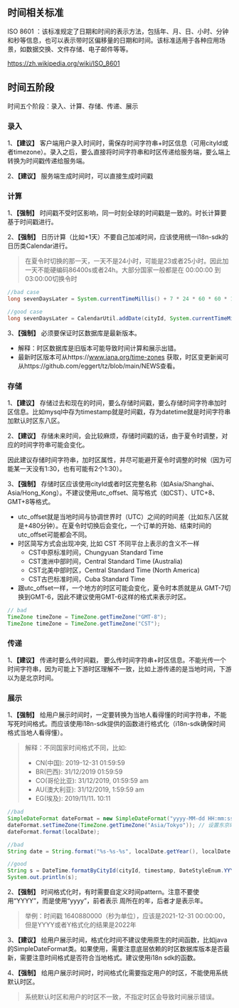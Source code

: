 ## 时间相关标准

ISO 8601 ：该标准规定了日期和时间的表示方法，包括年、月、日、小时、分钟和秒等信息，也可以表示带时区偏移量的日期和时间。该标准适用于各种应用场景，如数据交换、文件存储、电子邮件等等。

https://zh.wikipedia.org/wiki/ISO_8601

## 时间五阶段

时间五个阶段：录入、计算、存储、传递、展示

### 录入

1、**【建议】** 客户端用户录入时间时，需保存时间字符串+时区信息（可用cityId或者timezone）。录入之后，要么直接将时间字符串和时区传递给服务端，要么端上转换为时间戳传递给服务端。

2、**【建议】** 服务端生成时间时，可以直接生成时间戳

### 计算

1、**【强制】** 时间戳不受时区影响，同一时刻全球的时间戳是一致的。时长计算要基于时间戳进行。

2、**【强制】** 日历计算（比如+1天）不要自己加减时间，应该使用统一i18n-sdk的日历类Calendar进行。

> 在夏令时切换的那一天，一天不是24小时，可能是23或者25小时。因此加一天不能硬编码86400s或者24h。大部分国家一般都是在 00:00:00 到03:00:00切换令时
    

```java
//bad case
long sevenDaysLater = System.currentTimeMillis() + 7 * 24 * 60 * 60 * 1000

//good case
long sevenDaysLater = CalendarUtil.addDate(cityId, System.currentTimeMillis(), 0, 0, 7);
```

3、**【强制】** 必须要保证时区数据库是最新版本。

- 解释：时区数据库是旧版本可能导致时间计算和展示出错。
- 最新时区版本可从https://www.iana.org/time-zones 获取，时区变更新闻可从https://github.com/eggert/tz/blob/main/NEWS查看。

### 存储

1、**【建议】** 存储过去和现在的时间，要么存储时间戳，要么存储时间字符串加时区信息。比如mysql中存为timestamp就是时间戳，存为datetime就是时间字符串加默认时区东八区。

2、**【建议】** 存储未来时间，会比较麻烦，存储时间戳的话，由于夏令时调整，对应的时间字符串可能会变化。

因此建议存储时间字符串，加时区属性，并尽可能避开夏令时调整的时候（因为可能某一天没有1:30，也有可能有2个1:30）。

3、**【强制】** 存储时区应该使用cityId或者时区完整名称（如Asia/Shanghai、Asia/Hong_Kong）。不建议使用utc_offset、简写格式（如CST）、UTC+8、GMT+8等格式。

- utc_offset就是当地时间与协调世界时（UTC）之间的时间差（比如东八区就是+480分钟）。在夏令时切换后会变化，一个订单的开始、结束时间的utc_offset可能都会不同。
- 时区简写方式会出现冲突, 比如 CST 不同平台上表示的含义不一样
    - CST中原标准时间，Chungyuan Standard Time
    - CST澳洲中部时间，Central Standard Time (Australia)
    - CST北美中部时区，Central Standard Time (North America)
    - CST古巴标准时间，Cuba Standard Time
- 跟utc_offset一样，一个地方的时区可能会变化，夏令时本质就是从 GMT-7切换到GMT-6，因此不建议使用GMT-6这样的格式来表示时区。

```java
// bad 
TimeZone timeZone = TimeZone.getTimeZone("GMT-8");
TimeZone timeZone = TimeZone.getTimeZone("CST");
```

### 传递

1、**【建议】** 传递时要么传时间戳， 要么传时间字符串+时区信息。不能光传一个时间字符串，因为可能上下游时区理解不一致，比如上游传递的是当地时间，下游以为是北京时间。

### 展示

1、**【强制】** 给用户展示时间时，一定要转换为当地人看得懂的时间字符串，不能写死时间格式。而应该使用i18n-sdk提供的函数进行格式化（i18n-sdk确保时间格式当地人看得懂）。

> 解释：不同国家时间格式不同，比如:
>    - CN(中国): 2019-12-31 01:59:59
>    - BR(巴西): 31/12/2019 01:59:59
>    - CO(哥伦比亚): 31/12/2019, 01:59:59 am
>    - AU(澳大利亚): 31/12/2019, 1:59:59 am
>    - EG(埃及): 2019/11/11، 10:11
    

```java
//bad
SimpleDateFormat dateFormat = new SimpleDateFormat("yyyy-MM-dd HH:mm:ss"); 
dateFormat.setTimeZone(TimeZone.getTimeZone("Asia/Tokyo")); // 设置东京时区 
dateFormat.format(localDate);

//bad
String date = String.format("%s-%s-%s", localDate.getYear(), localDate.getMonthValue(), localDate.getDayOfMonth());

//good
String s = DateTime.formatByCityId(cityId, timestamp, DateStyleEnum.YYYYMMDD, TimeStyleEnum.HHMMSS);
System.out.println(s);
```

2、**【强制】** 时间格式化时，有时需要自定义时间pattern。注意不要使用“YYYY”，而是使用“yyyy”，前者表示 周所在的年，后者才是表示年。

> 举例：时间戳 1640880000（秒为单位），应该是2021-12-31 00:00:00，但是YYYY或者Y格式化的结果是2022年

3、**【建议】** 给用户展示时间，格式化时间不建议使用原生的时间函数，比如java的SimpleDateFormat类。如果使用，需要注意底层依赖的时区数据库版本是否最新，需要注意时间格式是否符合当地格式。建议使用i18n sdk的函数。

4、**【强制】** 给用户展示时间时，时间格式化需要指定用户的时区，不能使用系统默认时区。

> 系统默认时区和用户的时区不一致，不指定时区会导致时间展示错误。